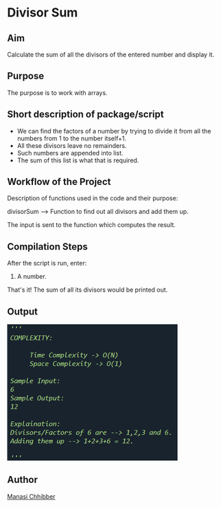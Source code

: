 # Divisor Sum

## Aim

Calculate the sum of all the divisors of the entered number and display it.


## Purpose

The purpose is to work with arrays.


## Short description of package/script

- We can find the factors of a number by trying to divide it from all the numbers from 1 to the number itself+1.
- All these divisors leave no remainders.
- Such numbers are appended into  list.
- The sum of this list is what that is required.


## Workflow of the Project

Description of functions used in the code and their purpose:

divisorSum --> Function to find out all divisors and add them up.

The input is sent to the function which computes the result.


## Compilation Steps

After the script is run, enter:

1. A number.

That's it! The sum of all its divisors would be printed out.


## Output

<img src="../Divisor Sum/Images/ss.png"> 


## Author

[Manasi Chhibber](https://github.com/Manasi2001)

